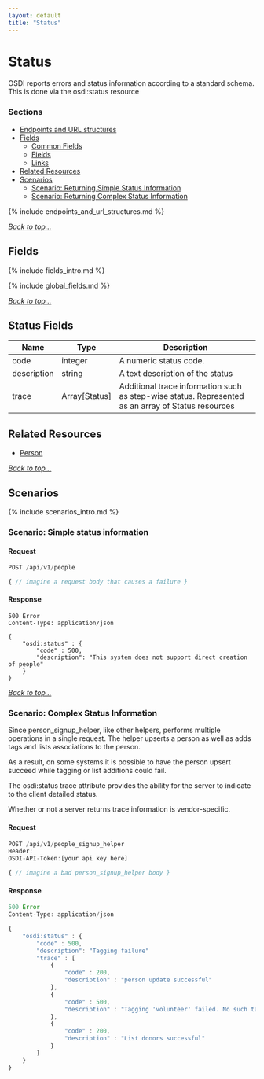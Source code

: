 ```yaml
---
layout: default
title: "Status"
---
```

# Status
OSDI reports errors and status information according to a standard schema.
This is done via the osdi:status resource

### Sections

* [Endpoints and URL structures](#endpoints-and-url-structures)
* [Fields](#fields)
    * [Common Fields](#common-fields)
    * [Fields](#status-fields)  
    * [Links](#links)
* [Related Resources](#related-resources)
* [Scenarios](#scenarios)
    * [Scenario: Returning Simple Status Information](#scenario-simple-status-information)
    * [Scenario: Returning  Complex Status Information](#scenario-complex-status-information)

{% include endpoints_and_url_structures.md %}

_[Back to top...](#)_


## Fields

{% include fields_intro.md %}

{% include global_fields.md %}

_[Back to top...](#)_

## Status Fields

| Name          | Type      | Description
|-----------    |-----------|--------------
| code			| integer	| A numeric status code. 
| description	| string	| A text description of the status
| trace			| Array[Status]| Additional trace information such as step-wise status.  Represented as an array of Status resources

## Related Resources

* [Person](people.html)

_[Back to top...](#)_

## Scenarios

{% include scenarios_intro.md %}


### Scenario: Simple status information

#### Request

````javascript
POST /api/v1/people

{ // imagine a request body that causes a failure }
````

#### Response

````
500 Error
Content-Type: application/json

{
	"osdi:status" : {
		"code" : 500,
		"description": "This system does not support direct creation of people"
	}
}
````

_[Back to top...](#)_	

### Scenario: Complex Status Information

Since person_signup_helper, like other helpers, performs multiple operations in a single request.  The helper upserts a person as well as adds tags and lists associations to the person.

As a result, on some systems it is possible to have the person upsert succeed while tagging or list additions could fail.

The osdi:status trace attribute provides the ability for the server to indicate to the client detailed status.

Whether or not a server returns trace information is vendor-specific.

#### Request
````javascript
POST /api/v1/people_signup_helper
Header:
OSDI-API-Token:[your api key here]

{ // imagine a bad person_signup_helper body }
````

#### Response
````javascript
500 Error
Content-Type: application/json

{
	"osdi:status" : {
		"code" : 500,
		"description": "Tagging failure"
		"trace" : [
			{ 
				"code" : 200,
				"description" : "person update successful"
			},
			{
				"code" : 500,
				"description" : "Tagging 'volunteer' failed. No such tag"
			},
			{
				"code" : 200,
				"description" : "List donors successful"
			}
		]
	}
}
````